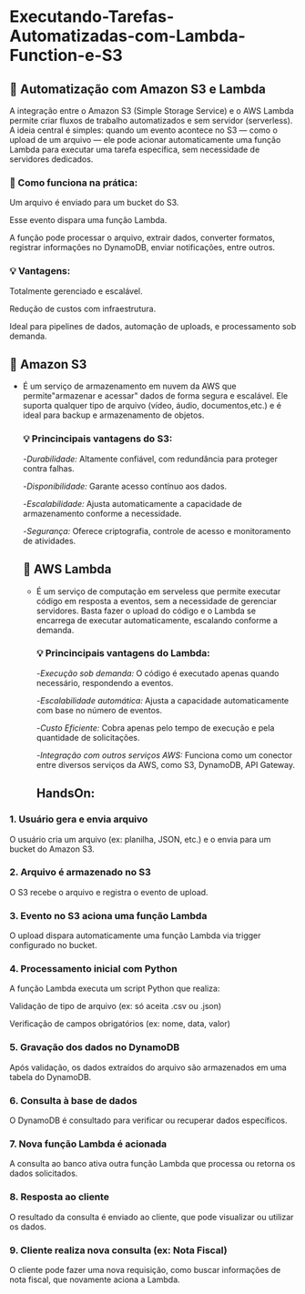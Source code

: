 # Executando-Tarefas-Automatizadas-com-Lambda-Function-e-S3

## 🚀 Automatização com Amazon S3 e Lambda 

A integração entre o Amazon S3 (Simple Storage Service) e o AWS Lambda permite criar fluxos de trabalho automatizados e sem servidor (serverless). A ideia central é simples: quando um evento acontece no S3 — como o upload de um arquivo — ele pode acionar automaticamente uma função Lambda para executar uma tarefa específica, sem necessidade de servidores dedicados.

### 🔧 Como funciona na prática:

Um arquivo é enviado para um bucket do S3.

Esse evento dispara uma função Lambda.

A função pode processar o arquivo, extrair dados, converter formatos, registrar informações no DynamoDB, enviar notificações, entre outros.

### 💡 Vantagens:

Totalmente gerenciado e escalável.

Redução de custos com infraestrutura.

Ideal para pipelines de dados, automação de uploads, e processamento sob demanda.

## 🧠 Amazon S3

- É um serviço de armazenamento em nuvem da AWS que permite"armazenar e acessar" dados de forma segura e escalável. Ele suporta qualquer tipo de arquivo (vídeo, áudio, documentos,etc.) e é ideal para backup e armazenamento de objetos.
  
  ### 💡 Princincipais vantagens do S3:
  
  -*Durabilidade:* Altamente confiável, com redundância para proteger contra falhas.
  
  -*Disponibilidade:* Garante acesso contínuo aos dados.
  
  -*Escalabilidade:* Ajusta automaticamente a capacidade de armazenamento conforme a necessidade.
  
  -*Segurança:* Oferece criptografia, controle de acesso e monitoramento de atividades.

  ## 🧠 AWS Lambda
  
  - É um serviço de computação em serveless que permite executar código em resposta a eventos, sem a necessidade de gerenciar servidores. Basta fazer o upload do código e o Lambda se encarrega de executar automaticamente, escalando conforme a demanda.

    ### 💡 Princincipais vantagens do Lambda:
    
    -*Execução sob demanda:* O código é executado apenas quando necessário, respondendo a eventos.
    
    -*Escalabilidade automática:* Ajusta a capacidade automaticamente com base no número de eventos.
    
    -*Custo Eficiente:* Cobra apenas pelo tempo de execução e pela quantidade de solicitações.
    
    -*Integração com outros serviços AWS:* Funciona como um conector entre diversos serviços da AWS, como S3, DynamoDB, API Gateway.

    ## HandsOn:
    
 ###  1. Usuário gera e envia arquivo

O usuário cria um arquivo (ex: planilha, JSON, etc.) e o envia para um bucket do Amazon S3.

  ### 2. Arquivo é armazenado no S3

O S3 recebe o arquivo e registra o evento de upload.

  ### 3. Evento no S3 aciona uma função Lambda

O upload dispara automaticamente uma função Lambda via trigger configurado no bucket.

  ### 4. Processamento inicial com Python

A função Lambda executa um script Python que realiza:

Validação de tipo de arquivo (ex: só aceita .csv ou .json)

Verificação de campos obrigatórios (ex: nome, data, valor)

  ###  5. Gravação dos dados no DynamoDB

Após validação, os dados extraídos do arquivo são armazenados em uma tabela do DynamoDB.

  ###  6. Consulta à base de dados

O DynamoDB é consultado para verificar ou recuperar dados específicos.

  ### 7. Nova função Lambda é acionada

A consulta ao banco ativa outra função Lambda que processa ou retorna os dados solicitados.

  ### 8. Resposta ao cliente

O resultado da consulta é enviado ao cliente, que pode visualizar ou utilizar os dados.

  ### 9. Cliente realiza nova consulta (ex: Nota Fiscal)

O cliente pode fazer uma nova requisição, como buscar informações de nota fiscal, que novamente aciona a Lambda.

    
    


